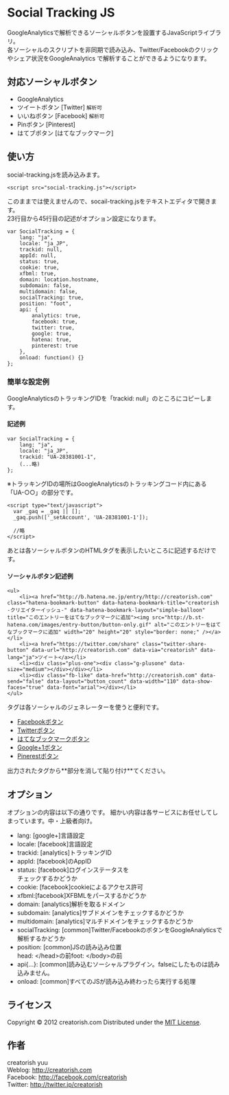 Social Tracking JS
======================
GoogleAnalyticsで解析できるソーシャルボタンを設置するJavaScriptライブラリ。  
各ソーシャルのスクリプトを非同期で読み込み、Twitter/Facebookのクリックやシェア状況をGoogleAnalytics
で解析することができるようになります。

対応ソーシャルボタン
------
+   GoogleAnalytics
+   ツイートボタン [Twitter] `解析可`
+   いいねボタン [Facebook] `解析可`
+   Pinボタン [Pinterest]
+   はてブボタン [はてなブックマーク]
 
使い方
------
social-tracking.jsを読み込みます。

    <script src="social-tracking.js"></script>

このままでは使えませんので、socail-tracking.jsをテキストエディタで開きます。  
23行目から45行目の記述がオプション設定になります。

    var SocialTracking = {
        lang: "ja",
        locale: "ja_JP",
        trackid: null,
        appId: null,
        status: true,
        cookie: true,
        xfbml: true,
        domain: location.hostname,
        subdomain: false,
        multidomain: false,
        socialTracking: true,
        position: "foot",
        api: {
            analytics: true,
            facebook: true,
            twitter: true,
            google: true,
            hatena: true,
            pinterest: true
        },
        onload: function() {}
    };


### 簡単な設定例 ###
GoogleAnalyticsのトラッキングIDを「trackid: null」のところにコピーします。

#### 記述例 ####

    var SocialTracking = {
        lang: "ja",
        locale: "ja_JP",
        trackid: "UA-28381001-1",
        (...略)
    };

※トラッキングIDの場所はGoogleAnalyticsのトラッキングコード内にある「UA-○○」の部分です。

    <script type="text/javascript">
      var _gaq = _gaq || [];
      _gaq.push(['_setAccount', 'UA-28381001-1']);
     
      //略
    </script>

あとは各ソーシャルボタンのHTMLタグを表示したいところに記述するだけです。

#### ソーシャルボタン記述例 ####

    <ul>
        <li><a href="http://b.hatena.ne.jp/entry/http://creatorish.com" class="hatena-bookmark-button" data-hatena-bookmark-title="creatorish -クリエイターイッシュ-" data-hatena-bookmark-layout="simple-balloon" title="このエントリーをはてなブックマークに追加"><img src="http://b.st-hatena.com/images/entry-button/button-only.gif" alt="このエントリーをはてなブックマークに追加" width="20" height="20" style="border: none;" /></a></li>
        <li><a href="https://twitter.com/share" class="twitter-share-button" data-url="http://creatorish.com" data-via="creatorish" data-lang="ja">ツイート</a></li>
        <li><div class="plus-one"><div class="g-plusone" data-size="medium"></div></div></li>
        <li><div class="fb-like" data-href="http://creatorish.com" data-send="false" data-layout="button_count" data-width="110" data-show-faces="true" data-font="arial"></div></li>
    </ul>

タグは各ソーシャルのジェネレーターを使うと便利です。
+    <a href="https://developers.facebook.com/docs/reference/plugins/like/" target="_blank">Facebookボタン</a>
+    <a href="https://twitter.com/about/resources/buttons" target="_blank">Twitterボタン</a>
+    <a href="http://b.hatena.ne.jp/guide/bbutton" target="_blank">はてなブックマークボタン</a>
+    <a href="http://www.google.com/intl/ja/+1/button/" target="_blank">Google+1ボタン</a>
+    <a href="http://pinterest.com/about/goodies/erence/plugins/like/" target="_blank">Pinerestボタン</a>

出力されたタグから**<script>(…略)</script>部分を消して貼り付け**てください。

オプション
------

オプションの内容は以下の通りです。
細かい内容は各サービスにお任せしてしまっています。中・上級者向け。

+    lang: [google+]言語設定
+    locale: [facebook]言語設定
+    trackid: [analytics]トラッキングID
+    appId: [facebook]のAppID
+    status: [facebook]ログインステータスを<br>チェックするかどうか
+    cookie: [facebook]cookieによるアクセス許可
+    xfbml:[facebook]XFBMLをパースするかどうか
+    domain: [analytics]解析を取るドメイン
+    subdomain: [analytics]サブドメインをチェックするかどうか
+    multidomain: [analytics]マルチドメインをチェックするかどうか
+    socialTracking: [common]Twitter/FacebookのボタンをGoogleAnalyticsで解析するかどうか
+    position: [common]JSの読み込み位置<br>head: &lt;/head&gt;の前foot: &lt;/body&gt;の前
+    api{...}:  [common]読み込むソーシャルプラグイン。falseにしたものは読み込みません。
+    onload: [common]すべてのJSが読み込み終わったら実行する処理

ライセンス
--------
[MIT]: http://www.opensource.org/licenses/mit-license.php
Copyright &copy; 2012 creatorish.com
Distributed under the [MIT License][mit].

作者
--------
creatorish yuu  
Weblog: <http://creatorish.com>  
Facebook: <http://facebook.com/creatorish>  
Twitter: <http://twitter.jp/creatorish>